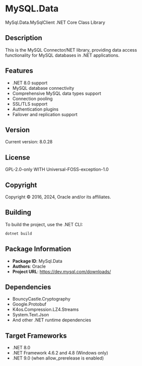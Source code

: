 # MySQL.Data

MySql.Data.MySqlClient .NET Core Class Library

## Description

This is the MySQL Connector/NET library, providing data access functionality for MySQL databases in .NET applications.

## Features

- .NET 8.0 support
- MySQL database connectivity
- Comprehensive MySQL data types support
- Connection pooling
- SSL/TLS support
- Authentication plugins
- Failover and replication support

## Version

Current version: 8.0.28

## License

GPL-2.0-only WITH Universal-FOSS-exception-1.0

## Copyright

Copyright © 2016, 2024, Oracle and/or its affiliates.

## Building

To build the project, use the .NET CLI:

```bash
dotnet build
```

## Package Information

- **Package ID**: MySql.Data
- **Authors**: Oracle
- **Project URL**: https://dev.mysql.com/downloads/

## Dependencies

- BouncyCastle.Cryptography
- Google.Protobuf
- K4os.Compression.LZ4.Streams
- System.Text.Json
- And other .NET runtime dependencies

## Target Frameworks

- .NET 8.0
- .NET Framework 4.6.2 and 4.8 (Windows only)
- .NET 9.0 (when allow_prerelease is enabled)
